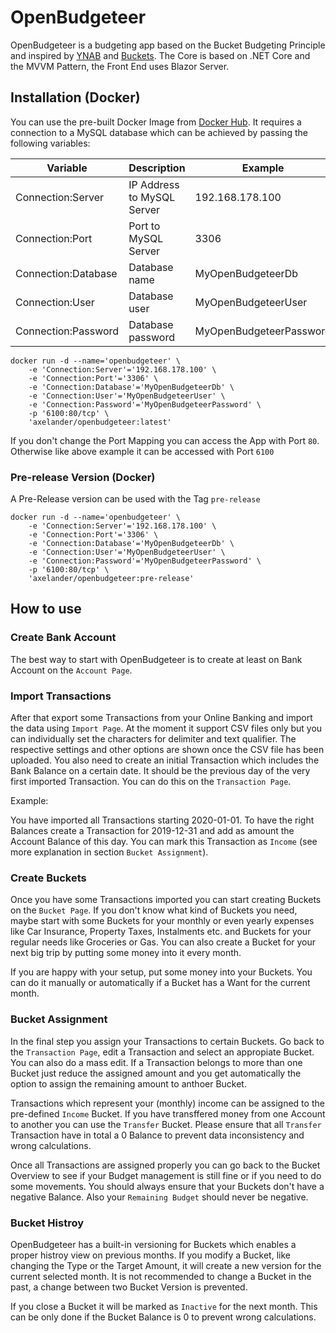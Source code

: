 # OpenBudgeteer

OpenBudgeteer is a budgeting app based on the Bucket Budgeting Principle and inspired by [YNAB](https://www.youneedabudget.com) and [Buckets](https://www.budgetwithbuckets.com). The Core is based on .NET Core and the MVVM Pattern, the Front End uses Blazor Server.

## Installation (Docker)

You can use the pre-built Docker Image from [Docker Hub](https://hub.docker.com/r/axelander/openbudgeteer). It requires a connection to a MySQL database which can be achieved by passing the following variables:

| Variable | Description | Example |
| --- | --- | --- |
| Connection:Server | IP Address to MySQL Server | 192.168.178.100 |
| Connection:Port| Port to MySQL Server | 3306 |
| Connection:Database | Database name | MyOpenBudgeteerDb |
| Connection:User | Database user | MyOpenBudgeteerUser |
| Connection:Password | Database password | MyOpenBudgeteerPassword |

```
docker run -d --name='openbudgeteer' \
    -e 'Connection:Server'='192.168.178.100' \
    -e 'Connection:Port'='3306' \
    -e 'Connection:Database'='MyOpenBudgeteerDb' \
    -e 'Connection:User'='MyOpenBudgeteerUser' \
    -e 'Connection:Password'='MyOpenBudgeteerPassword' \
    -p '6100:80/tcp' \
    'axelander/openbudgeteer:latest'
```

If you don't change the Port Mapping you can access the App with Port `80`. Otherwise like above example it can be accessed with Port `6100`

### Pre-release Version (Docker)

A Pre-Release version can be used with the Tag `pre-release`

```
docker run -d --name='openbudgeteer' \
    -e 'Connection:Server'='192.168.178.100' \
    -e 'Connection:Port'='3306' \
    -e 'Connection:Database'='MyOpenBudgeteerDb' \
    -e 'Connection:User'='MyOpenBudgeteerUser' \
    -e 'Connection:Password'='MyOpenBudgeteerPassword' \
    -p '6100:80/tcp' \
    'axelander/openbudgeteer:pre-release'
```

## How to use

### Create Bank Account

The best way to start with OpenBudgeteer is to create at least on Bank Account on the `Account Page`.

### Import Transactions

After that export some Transactions from your Online Banking and import the data using `Import Page`. At the moment it support CSV files only but you can individually set the characters for delimiter and text qualifier. The respective settings and other options are shown once the CSV file has been uploaded. 
You also need to create an initial Transaction which includes the Bank Balance on a certain date. It should be the previous day of the very first imported Transaction. You can do this on the `Transaction Page`.

Example:

You have imported all Transactions starting 2020-01-01. To have the right Balances create a Transaction for 2019-12-31 and add as amount the Account Balance of this day. You can mark this Transaction as `Income` (see more explanation in section `Bucket Assignment`). 

### Create Buckets

Once you have some Transactions imported you can start creating Buckets on the `Bucket Page`. If you don't know what kind of Buckets you need, maybe start with some Buckets for your monthly or even yearly expenses like Car Insurance, Property Taxes, Instalments etc. and Buckets for your regular needs like Groceries or Gas. You can also create a Bucket for your next big trip by putting some money into it every month. 

If you are happy with your setup, put some money into your Buckets. You can do it manually or automatically if a Bucket has a Want for the current month.

### Bucket Assignment

In the final step you assign your Transactions to certain Buckets. Go back to the `Transaction Page`, edit a Transaction and select an appropiate Bucket. You can also do a mass edit. If a Transaction belongs to more than one Bucket just reduce the assigned amount and you get automatically the option to assign the remaining amount to anthoer Bucket.

Transactions which represent your (monthly) income can be assigned to the pre-defined `Income` Bucket. If you have transffered money from one Account to another you can use the `Transfer` Bucket. Please ensure that all `Transfer` Transaction have in total a 0 Balance to prevent data inconsistency and wrong calculations.

Once all Transactions are assigned properly you can go back to the Bucket Overview to see if your Budget management is still fine or if you need to do some movements. You should always ensure that your Buckets don't have a negative Balance. Also your `Remaining Budget` should never be negative.

### Bucket Histroy

OpenBudgeteer has a built-in versioning for Buckets which enables a proper histroy view on previous months. If you modify a Bucket, like changing the Type or the Target Amount, it will create a new version for the current selected month. It is not recommended to change a Bucket in the past, a change between two Bucket Version is prevented.

If you close a Bucket it will be marked as `Inactive` for the next month. This can be only done if the Bucket Balance is 0 to prevent wrong calculations.
